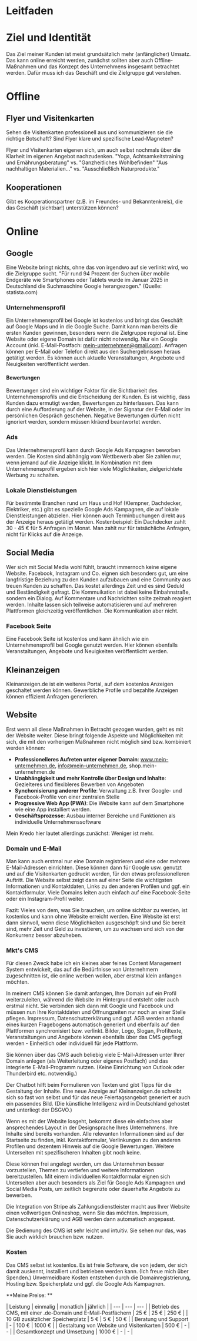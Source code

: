 # Leitfaden

# Ziel und Identität

Das Ziel meiner Kunden ist meist grundsätzlich mehr (anfänglicher) Umsatz.
Das kann online erreicht werden, zunächst sollten aber auch Offline-Maßnahmen und das Konzept des Unternehmens insgesamt betrachtet werden.
Dafür muss ich das Geschäft und die Zielgruppe gut verstehen.

# Offline

## Flyer und Visitenkarten

Sehen die Visitenkarten professionell aus und kommunizieren sie die richtige Botschaft?
Sind Flyer klare und spezifische Lead-Magneten?

Flyer und Visitenkarten eigenen sich, um auch selbst nochmals über die Klarheit im eigenen Angebot nachzudenken.
"Yoga, Achtsamkeitstraining und Ernährungsberatung" vs. "Ganzheitliches Wohlbefinden"
"Aus nachhaltigen Materialien..." vs. "Ausschließlich Naturprodukte."

## Kooperationen

Gibt es Kooperationspartner (z.B. im Freundes- und Bekanntenkreis), die das Geschäft (sichtbar!) unterstützen können?

# Online

## Google

Eine Website bringt nichts, ohne das von irgendwo auf sie verlinkt wird, wo die Zielgruppe sucht.
"Für rund 94 Prozent der Suchen über mobile Endgeräte wie Smartphones oder Tablets wurde im Januar 2025 in Deutschland die Suchmaschine Google herangezogen." (Quelle: statista.com)

### Unternehmensprofil

Ein Unternehmensprofil bei Google ist kostenlos und bringt das Geschäft auf Google Maps und in die Google Suche.
Damit kann man bereits die ersten Kunden gewinnen, besonders wenn die Zielgruppe regional ist.
Eine Website oder eigene Domain ist dafür nicht notwendig. Nur ein Google Account (inkl. E-Mail-Postfach: mein-unternehmen@gmail.com).
Anfragen können per E-Mail oder Telefon direkt aus den Suchergebnissen heraus getätigt werden.
Es können auch aktuelle Veranstaltungen, Angebote und Neuigkeiten veröffentlicht werden.

#### Bewertungen

Bewertungen sind ein wichtiger Faktor für die Sichtbarkeit des Unternehmensprofils und die Entscheidung der Kunden.
Es ist wichtig, dass Kunden dazu ermutigt werden, Bewertungen zu hinterlassen.
Das kann durch eine Aufforderung auf der Website, in der Signatur der E-Mail oder im persönlichen Gespräch geschehen.
Negative Bewertungen dürfen nicht ignoriert werden, sondern müssen klräend beantwortet werden.

### Ads

Das Unternehmensprofil kann durch Google Ads Kampagnen beworben werden.
Die Kosten sind abhängig vom Wettbewerb aber Sie zahlen nur, wenn jemand auf die Anzeige klickt.
In Kombination mit dem Unternehmensprofil ergeben sich hier viele Möglichkeiten, zielgerichtete Werbung zu schalten.

### Lokale Dienstleistungen

Für bestimmte Branchen rund um Haus und Hof (Klempner, Dachdecker, Elektriker, etc.) gibt es spezielle Google Ads Kampagnen, die auf lokale Dienstleistungen abzielen.
Hier können auch Terminbuchungen direkt aus der Anzeige heraus getätigt werden.
Kostenbeispiel: Ein Dachdecker zahlt 30 - 45 € für 5 Anfragen im Monat. Man zahlt nur für tatsächliche Anfragen, nicht für Klicks auf die Anzeige.

## Social Media

Wer sich mit Social Media wohl fühlt, braucht immernoch keine eigene Website.
Facebook, Instagram und Co. eignen sich besonders gut, um eine langfristige Beziehung zu den Kunden aufzubauen
und eine Community aus treuen Kunden zu schaffen. Das kostet allerdings Zeit und es sind Geduld und Beständigkeit gefragt.
Die Kommuikation ist dabei keine Einbahnstraße, sondern ein Dialog. Auf Kommentare und Nachrichten sollte zeitnah reagiert werden.
Inhalte lassen sich teilweise automatisieren und auf mehreren Plattformen gleichzeitig veröffentlichen.
Die Kommunikation aber nicht.

### Facebook Seite

Eine Facebook Seite ist kostenlos und kann ähnlich wie ein Unternehmensprofil bei Google genutzt werden.
Hier können ebenfalls Veranstaltungen, Angebote und Neuigkeiten veröffentlicht werden.

## Kleinanzeigen

Kleinanzeigen.de ist ein weiteres Portal, auf dem kostenlos Anzeigen geschaltet werden können.
Gewerbliche Profile und bezahlte Anzeigen können effizient Anfragen generieren.

## Website

Erst wenn all diese Maßnahmen in Betracht gezogen wurden, geht es mit der Website weiter.
Diese bringt folgende Aspekte und Möglichkeiten mit sich, die mit den vorherigen Maßnahmen nicht möglich sind bzw. kombiniert werden können:

- **Professionelleres Aufreten unter eigener Domain**: www.mein-unternehmen.de, info@mein-unternehmen.de, shop.mein-unternehmen.de
- **Unabhängigkeit und mehr Kontrolle über Design und Inhalte**: Gezielteres und flexibleres Bewerben von Angeboten
- **Synchonisierung anderer Profile**: Verwaltung z.B. Ihrer Google- und Facebook-Profile von einer zentralen Stelle
- **Progressive Web App (PWA)**: Die Website kann auf dem Smartphone wie eine App installiert werden.
- **Geschäftsprozesse**: Ausbau interner Bereiche und Funktionen als individuelle Unternehmenssoftware

Mein Kredo hier lautet allerdings zunächst: Weniger ist mehr.

### Domain und E-Mail

Man kann auch erstmal nur eine Domain registrieren und eine oder mehrere E-Mail-Adressen einrichten.
Diese können dann für Google usw. genutzt und auf die Visitenkarten gedruckt werden, für den etwas professionelleren Auftritt.
Die Website selbst zeigt dann auf einer Seite die wichtigsten Informationen und Kontaktdaten, Links zu den anderen Profilen und ggf. ein Kontaktformular.
Viele Domains leiten auch einfach auf eine Facebook-Seite oder ein Instagram-Profil weiter.

Fazit: Vieles von dem, was Sie brauchen, um online sichtbar zu werden, ist kostenlos und kann ohne Website erreicht werden.
Eine Website ist erst dann sinnvoll, wenn diese Möglichkeiten ausgeschöpft sind und Sie bereit sind, mehr Zeit und Geld zu investieren,
um zu wachsen und sich von der Konkurrenz besser abzuheben.

### Mkt's CMS

Für diesen Zweck habe ich ein kleines aber feines Content Management System entwickelt, das auf die Bedürfnisse von Unternehmern zugeschnitten ist,
die online werben wollen, aber erstmal klein anfangen möchten.

In meinem CMS können Sie damit anfangen, Ihre Domain auf ein Profil weiterzuleiten, während die Website im Hintergrund entsteht oder auch erstmal nicht.
Sie verbinden sich dann mit Google und Facebook und müssen nun Ihre Kontaktdaten und Öffnungzeiten nur noch an einer Stelle pflegen.
Impressum, Datenschutzerklärung und ggf. AGB werden anhand eines kurzen Fragebogens automatisch generiert und ebenfalls auf den Plattformen synchronisiert bzw. verlinkt.
Bilder, Logo, Slogan, Profiltexte, Veranstaltungen und Angebote können ebenfalls über das CMS gepflegt werden - Einheitlich oder individuell für jede Plattform.

Sie können über das CMS auch beliebig viele E-Mail-Adressen unter Ihrer Domain anlegen (als Weiterleitung oder eigenes Postfach) und
das integrierte E-Mail-Programm nutzen. (Keine Einrichtung von Outlook oder Thunderbird etc. notwendig.)

Der Chatbot hilft beim Formulieren von Texten und gibt Tipps für die Gestaltung der Inhalte.
Eine neue Anzeige auf Kleinanzeigen.de schreibt sich so fast von selbst und für das neue Feiertagsangebot
generiert er auch ein passendes Bild. (Die künstliche Intelligenz wird in Deutschland gehostet und unterliegt der DSGVO.)

Wenn es mit der Website losgeht, bekommt diese ein einfaches aber ansprechendes Layout in der Designsprache Ihres Unternehmens.
Ihre Inhalte sind bereits vorhanden. Alle relevanten Informationen sind auf der Startseite zu finden, inkl. Kontaktformular, Verlinkungen zu den anderen Profilen und
dezentem Hinweis auf die Google Bewertungen. Weitere Unterseiten mit spezifischeren Inhalten gibt noch keine.

Diese können frei angelegt werden, um das Unternehmen besser vorzustellen, Themen zu vertiefen und weitere Informationen bereitzustellen.
Mit einem individuellen Kontaktformular eignen sich Unterseiten aber auch besonders als Ziel für Google Ads Kampagnen und Social Media Posts,
um zeitlich begrenzte oder dauerhafte Angebote zu bewerben.

Die Integration von Stripe als Zahlungsdienstleister macht aus Ihrer Website einen vollwertigen Onlineshop, wenn Sie das möchten.
Impressum, Datenschutzerklärung und AGB werden dann automatisch angepasst.

Die Bedienung des CMS ist sehr leicht und intuitiv. Sie sehen nur das, was Sie auch wirklich brauchen bzw. nutzen.

### Kosten

Das CMS selbst ist kostenlos. Es ist freie Software, die von jedem, der sich damit auskennt, installiert und betrieben werden kann. (Ich freue mich über Spenden.)
Unvermeidbare Kosten entstehen durch die Domainregistrierung, Hosting bzw. Speicherplatz und ggf. die Google Ads Kampagnen.

**Meine Preise: **

| Leistung | einmalig | monatlich | jährlich |
| --- | --- | --- |
| Betrieb des CMS, mit einer .de-Domain und E-Mail-Postfächern | 25 € | 25 € | 250 € |
| 10 GB zusätzlicher Speicherplatz | 5 € | 5 € | 50 € |
| Beratung und Support | - | 100 € | 1000 € |
| Gestaltung von Website und Visitenkarten | 500 € | - | - |
| Gesamtkonzept und Umsetzung | 1000 € | - | - |
